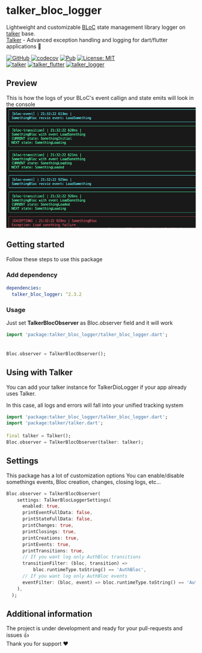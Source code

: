 # talker_bloc_logger
Lightweight and customizable [BLoC](https://pub.dev/packages/bloc) state management library logger on [talker](https://pub.dev/packages/talker) base.<br>
[Talker](https://github.com/Frezyx/talker) - Advanced exception handling and logging for dart/flutter applications 🚀

<p>
  <a href="https://github.com/Frezyx/talker"><img src="https://img.shields.io/github/stars/Frezyx/talker?style=social" alt="GitHub"></a>
  <a href="https://codecov.io/gh/Frezyx/talker"><img src="https://codecov.io/gh/Frezyx/talker/branch/master/graph/badge.svg" alt="codecov"></a>
  <a href="https://pub.dev/packages/talker_bloc_logger"><img src="https://img.shields.io/pub/v/talker_bloc_logger.svg" alt="Pub"></a>
  <a href="https://opensource.org/licenses/MIT"><img src="https://img.shields.io/badge/license-MIT-blue.svg" alt="License: MIT"></a>
  <br>
  <a href="https://github.com/Frezyx/talker/actions"><img src="https://github.com/Frezyx/talker/workflows/talker/badge.svg" alt="talker"></a>
  <a href="https://github.com/Frezyx/talker_flutter/actions"><img src="https://github.com/Frezyx/talker/workflows/talker_flutter/badge.svg" alt="talker_flutter"></a>
  <a href="https://github.com/Frezyx/talker_logger/actions"><img src="https://github.com/Frezyx/talker/workflows/talker_logger/badge.svg" alt="talker_logger"></a>
</p>

## Preview
This is how the logs of your BLoC's event callign and state emits will look in the console
![](https://github.com/Frezyx/talker/blob/dev/docs/assets/talker_bloc_logger/preview.png?raw=true)

## Getting started
Follow these steps to use this package

### Add dependency
```yaml
dependencies:
  talker_bloc_logger: ^2.3.2
```

### Usage
Just set **TalkerBlocObserver** as Bloc.observer field and it will work

```dart
import 'package:talker_bloc_logger/talker_bloc_logger.dart';


Bloc.observer = TalkerBlocObserver();
```

## Using with Talker
You can add your talker instance for TalkerDioLogger if your app already uses Talker.

In this case, all logs and errors will fall into your unified tracking system

```dart
import 'package:talker_bloc_logger/talker_bloc_logger.dart';
import 'package:talker/talker.dart';

final talker = Talker();
Bloc.observer = TalkerBlocObserver(talker: talker);
```

## Settings

This package has a lot of customization options
You can enable/disable somethings events, Bloc creation, changes, closing logs, etc...

```dart
Bloc.observer = TalkerBlocObserver(
    settings: TalkerBlocLoggerSettings(
      enabled: true,
      printEventFullData: false,
      printStateFullData: false,
      printChanges: true,
      printClosings: true,
      printCreations: true,
      printEvents: true,
      printTransitions: true,
      // If you want log only AuthBloc transitions
      transitionFilter: (bloc, transition) =>
          bloc.runtimeType.toString() == 'AuthBloc',
      // If you want log only AuthBloc events
      eventFilter: (bloc, event) => bloc.runtimeType.toString() == 'AuthBloc',
    ),
  );
```

## Additional information
The project is under development and ready for your pull-requests and issues 👍<br>
Thank you for support ❤️

